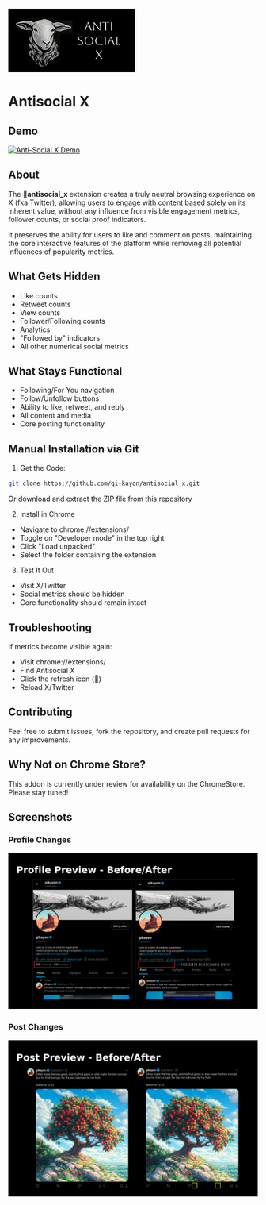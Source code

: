![image](./antisocial_x_icon_readme.png)

# Antisocial X

## Demo

[![Anti-Social X Demo](https://img.youtube.com/vi/MVJ9KnPb7q4/0.jpg)](https://www.youtube.com/watch?v=MVJ9KnPb7q4)

## About

The 🐑**antisocial_x** extension creates a truly neutral browsing experience on X (fka Twitter),
allowing users to engage with content based solely on its inherent value, without any influence
from visible engagement metrics, follower counts, or social proof indicators.

It preserves the ability for users to like and comment on posts, maintaining the core interactive
features of the platform while removing all potential influences of popularity metrics.

## What Gets Hidden

- Like counts
- Retweet counts
- View counts
- Follower/Following counts
- Analytics
- "Followed by" indicators
- All other numerical social metrics

## What Stays Functional

- Following/For You navigation
- Follow/Unfollow buttons
- Ability to like, retweet, and reply
- All content and media
- Core posting functionality

## Manual Installation via Git

1. Get the Code:

```bash
git clone https://github.com/qi-kayon/antisocial_x.git
```

Or download and extract the ZIP file from this repository

2. Install in Chrome

- Navigate to chrome://extensions/
- Toggle on "Developer mode" in the top right
- Click "Load unpacked"
- Select the folder containing the extension

3. Test It Out

- Visit X/Twitter
- Social metrics should be hidden
- Core functionality should remain intact

## Troubleshooting

If metrics become visible again:

- Visit chrome://extensions/
- Find Antisocial X
- Click the refresh icon (🔄)
- Reload X/Twitter

## Contributing

Feel free to submit issues, fork the repository, and create pull requests for any improvements.

## Why Not on Chrome Store?

This addon is currently under review for availability on the ChromeStore. Please stay tuned!

## Screenshots

### Profile Changes

![image](./ScreenShot_ProfileDetail.png)

### Post Changes

![image](./ScreenShot_PostDetail.png)
